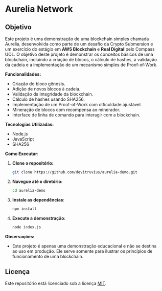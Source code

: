 # Aurelia Network

## Objetivo

Este projeto é uma demonstração de uma blockchain simples chamada Aurelia, desenvolvida como parte de um desafio da Crypto Submersion e um exercício do estágio em <strong>AWS Blockchain</strong> e <strong>Real Digital</strong> pelo Compass UOL. O objetivo deste projeto é demonstrar os conceitos básicos de uma blockchain, incluindo a criação de blocos, o cálculo de hashes, a validação da cadeia e a implementação de um mecanismo simples de Proof-of-Work.

**Funcionalidades:**

* Criação do bloco gênesis.
* Adição de novos blocos à cadeia.
* Validação da integridade da blockchain.
* Cálculo de hashes usando SHA256.
* Implementação de um Proof-of-Work com dificuldade ajustável.
* Mineração de blocos com recompensa ao minerador.
* Interface de linha de comando para interagir com a blockchain.

**Tecnologias Utilizadas:**

* Node.js
* JavaScript
* SHA256

**Como Executar:**

1. **Clone o repositório:**
   ```bash
   git clone https://github.com/devitruvius/aurelia-demo.git
   ```

2. **Navegue até o diretório:**
   ```bash
   cd aurelia-demo
   ```

3. **Instale as dependências:**
   ```bash
   npm install
   ```

4. **Execute a demonstração:**
   ```bash
   node index.js
   ```

**Observações:**

* Este projeto é apenas uma demonstração educacional e não se destina ao uso em produção. Ele serve somente para ilustrar os princípios de funcionamento de uma blockchain.

## Licença

Este repositório está licenciado sob a licença [MIT](https://choosealicense.com/licenses/mit/).
